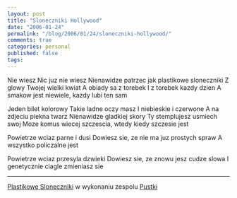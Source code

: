 ```yaml
---
layout: post
title: "Sloneczniki Hollywood"
date: "2006-01-24"
permalink: "/blog/2006/01/24/sloneczniki-hollywood/"
comments: true
categories: personal
published: false
tags: 
---
```


Nie wiesz 
Nic juz nie wiesz
Nienawidze patrzec jak plastikowe sloneczniki
Z glowy Twojej wielki kwiat
A obiady sa z torebek
I z torebek kazdy dzien
A smakow jest niewiele, kazdy lubi ten sam

Jeden bilet kolorowy
Takie ladne oczy masz
I niebieskie i czerwone
A na zdjeciu piekna twarz
Nienawidze gladkiej skory
Ty stemplujesz usmiech swoj
Moze komus wiecej szczescia, wtedy kiedy szczesie jest

Powietrze wciaz parne i dusi
Dowiesz sie, ze nie ma juz prostych spraw
A wszystko policzalne jest

Powietrze wciaz przesyla dzwieki
Dowiesz sie, ze znowu jesz cudze slowa
I genetycznie ciagle zmieniasz sie

----

<a href="http://www.karzyn.com/box/02. PUSTKI - sloneczniki hollywood.mp3">Plastikowe Sloneczniki</a> w wykonaniu zespolu <a href="http://pustki.pl/zdjecia/pust5.jpg">Pustki</a>